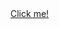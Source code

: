 <!DOCTYPE html>
<html lang="en">
<head>
    <meta charset="UTF-8">
    <meta name="viewport" content="width=device-width, initial-scale=1.0">
    <title>Surprise Link</title>
    <script>
        function showMessage() {
            alert("Everything was part of my plan");
        }
    </script>
</head>
<body>
    <a href="#" onclick="showMessage(); return false;">Click me!</a>
</body>
</html>
